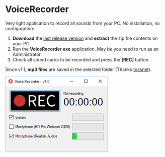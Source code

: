 # VoiceRecorder

Very light application to record all sounds from your PC.
No installation, no configuration:

1. **Download** the [last release version](https://github.com/dvoituron/VoiceRecorder/releases) 
   and **extract** the zip file contents on your PC.
2. Run the **VoiceRecorder.exe** application. May be you need to run as an Administrator.
3. Check all sound cards to be recorded and press the **[REC]** button.

Since v1.1, **mp3 files** are saved in the selected folder (Thanks [tossnet](https://github.com/tossnet)).

![Screenshot](doc/screenshot.png)
